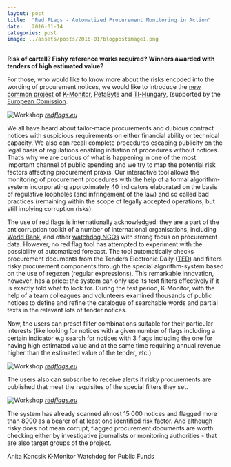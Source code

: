 ```yaml
---
layout: post
title:  "Red FLags - Automatized Procurement Monitoring in Action"
date:   2016-01-14
categories: post
image: ../assets/posts/2016-01/blogpostimage1.png
---
```


**Risk of cartell? Fishy reference works required? Winners awarded with tenders of high estimated value?**

For those, who would like to know more about the risks encoded into the wording of procurement notices, we would like to introduce the [new common project](http://www.redflags.eu/notice/170964-2013) of [K-Monitor](http://k-monitor.hu/), [PetaByte](http://transparency.hu/en) and [TI-Hungary](http://transparency.hu/en), (supported by the [European Comission](http://ec.europa.eu/dgs/home-affairs/).

![Workshop]({{site.baseurl}}/assets/posts/2016-01/blogpostimage1.png)
*[redflags.eu](http://redflags.eu)*

We all have heard about tailor-made procurements and dubious contract notices with suspicious requirements on either financial ability or technical capacity. We also can recall complete procedures escaping publicity on the legal basis of regulations enabling initiation of procedures without notices. That’s why we are curious of what is happening in one of the most important channel of public spending and we try to map the potential risk factors affecting procurement praxis. Our interactive tool allows the monitoring of procurement procedures with the help of a formal algorithm-system incorporating approximately 40 indicators elaborated on the basis of regulative loopholes (and infringement of the law) and so called bad practices (remaining within the scope of legally accepted operations, but still implying corruption risks).

The use of red flags is internationally acknowledged: they are a part of the anti­corruption toolkit of a number of international organisations, including [World Bank](http://siteresources.worldbank.org/INTDOII/Resources/Red_flags_reader_friendly.pdf), and other [watchdog NGOs](http://e-prokurimi.org/ferizaj/red-flags) with strong focus on procurement data. However, no red flag tool has attempted to experiment with the possibility of automatized forecast. The tool automatically checks procurement documents from the Tenders Electronic Daily ([TED](http://ted.europa.eu/TED/main/HomePage.do)) and filters risky procurement components through the special algorithm-system based on the use of regexen (regular expressions). This remarkable innovation, however, has a price: the system can only use its text­ filters effectively if it is exactly told what to look for. During the test­ period, K-­Monitor, with the help of a team colleagues and volunteers examined thousands of public notices to define and refine the catalogue of searchable words and partial texts in the relevant lots of tender notices.

Now, the users can preset filter combinations suitable for their particular interests (like looking for notices with a given number of flags including a certain indicator e.g search for notices with 3 flags including the one for having high estimated value and at the same time requiring annual revenue higher than the estimated value of the tender, etc.)

![Workshop]({{site.baseurl}}/assets/posts/2016-01/blogpostimage2.png)
*[redflags.eu](http://redflags.eu)*

The users also can subscribe to receive alerts if risky procurements are published that meet the requisites of the special filters they set.

![Workshop]({{site.baseurl}}/assets/posts/2016-01/blogpostimage3.png)
*[redflags.eu](http://redflags.eu)*

The system has already scanned almost 15 000 notices and flagged more than 8000 as a bearer of at least one identified risk factor. And although risky does not mean corrupt, flagged procurement documents are worth checking either by investigative journalists or monitoring authorities - that are also target groups of the project.


Anita Koncsik
K-Monitor Watchdog for Public Funds
